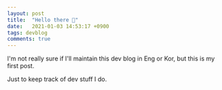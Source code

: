 ```yaml
---
layout: post
title:  "Hello there 👋"
date:   2021-01-03 14:53:17 +0900
tags: devblog
comments: true
---
```

I'm not really sure if I'll maintain this dev blog in Eng or Kor, but this is my first post.

Just to keep track of dev stuff I do.